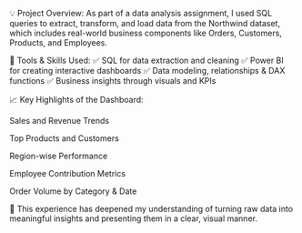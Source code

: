 💡 Project Overview:
As part of a data analysis assignment, I used SQL queries to extract, transform, and load data from the Northwind dataset, which includes real-world business components like Orders, Customers, Products, and Employees.

🔧 Tools & Skills Used:
✅ SQL for data extraction and cleaning
✅ Power BI for creating interactive dashboards
✅ Data modeling, relationships & DAX functions
✅ Business insights through visuals and KPIs

📈 Key Highlights of the Dashboard:

Sales and Revenue Trends

Top Products and Customers

Region-wise Performance

Employee Contribution Metrics

Order Volume by Category & Date

🌱 This experience has deepened my understanding of turning raw data into meaningful insights and presenting them in a clear, visual manner.
